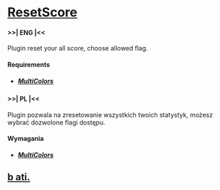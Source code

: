 # [ResetScore](https://github.com/00Bati/ResetScore-SourceMod)


#### >>| ENG |<<
 Plugin reset your all score, choose allowed flag.
 
 #### Requirements
- ##### [MultiColors](https://forums.alliedmods.net/showthread.php?t=247770)

#### >>| PL |<<
 Plugin pozwala na zresetowanie wszystkich twoich statystyk, możesz wybrać dozwolone flagi dostępu.
 
 #### Wymagania
- ##### [MultiColors](https://forums.alliedmods.net/showthread.php?t=247770)


## [b ati.](https://steamcommunity.com/id/BATINs)
